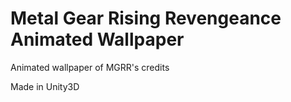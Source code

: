 # Metal Gear Rising Revengeance Animated Wallpaper
Animated wallpaper of MGRR's credits

Made in Unity3D
